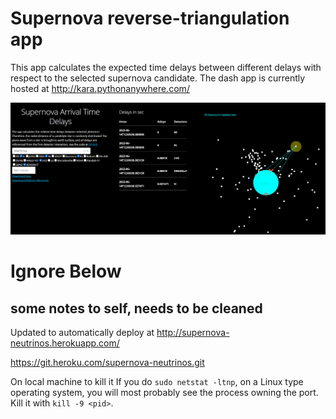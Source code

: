 
# Supernova reverse-triangulation app

This app calculates the expected time delays between different delays with respect to the selected supernova candidate. The dash app is currently hosted at 
http://kara.pythonanywhere.com/ 

<img src="./assets/app_screenshot.png" alt="app" />

# Ignore Below
## some notes to self, needs to be cleaned

Updated to automatically deploy at
http://supernova-neutrinos.herokuapp.com/

https://git.heroku.com/supernova-neutrinos.git

On local machine to kill it
If you do `sudo netstat -ltnp`, on a Linux type operating system, you will most probably see the process owning the port. Kill it with `kill -9 <pid>`.
